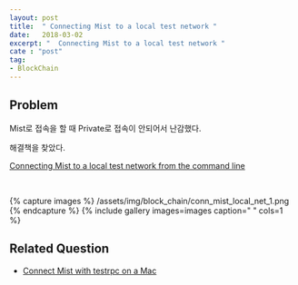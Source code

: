 ```yaml
---
layout: post
title:  " Connecting Mist to a local test network "
date:   2018-03-02
excerpt: "  Connecting Mist to a local test network "
cate : "post"
tag:
- BlockChain
---
```


## Problem

Mist로 접속을 할 때 Private로 접속이 안되어서 난감했다.

해결책을 찾았다.

[Connecting Mist to a local test network from the command line](https://github.com/ethereum/mist/wiki#connecting-mist-to-a-local-test-network-from-the-command-line)

<br>

{% capture images %}
/assets/img/block_chain/conn_mist_local_net_1.png
{% endcapture %}
{% include gallery images=images caption=" " cols=1 %} 


## Related Question

* [Connect Mist with testrpc on a Mac](https://ethereum.stackexchange.com/questions/11757/connect-mist-with-testrpc-on-a-mac)